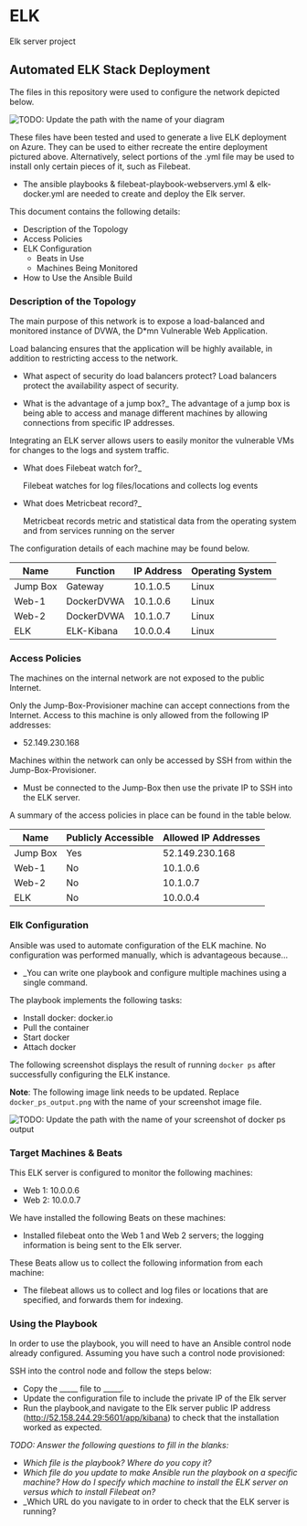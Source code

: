 # ELK
Elk server project

## Automated ELK Stack Deployment

The files in this repository were used to configure the network depicted below.

![TODO: Update the path with the name of your diagram](Images/diagram_filename.png)

These files have been tested and used to generate a live ELK deployment on Azure. They can be used to either recreate the entire deployment pictured above. Alternatively, select portions of the .yml file may be used to install only certain pieces of it, such as Filebeat.

  - The ansible playbooks & filebeat-playbook-webservers.yml & elk-docker.yml are needed to create and deploy the Elk server.

This document contains the following details:
- Description of the Topology
- Access Policies
- ELK Configuration
  - Beats in Use
  - Machines Being Monitored
- How to Use the Ansible Build


### Description of the Topology

The main purpose of this network is to expose a load-balanced and monitored instance of DVWA, the D*mn Vulnerable Web Application.

Load balancing ensures that the application will be highly available, in addition to restricting access to the network.

- What aspect of security do load balancers protect? 
	Load balancers protect the availability aspect of security.

- What is the advantage of a jump box?_
	The advantage of a jump box is being able to access and manage different machines by allowing connections from specific IP addresses.

Integrating an ELK server allows users to easily monitor the vulnerable VMs for changes to the logs and system traffic.

- What does Filebeat watch for?_

	Filebeat watches for log files/locations and collects log events
- What does Metricbeat record?_

	Metricbeat records metric and statistical data from the operating system and from services running on the server







The configuration details of each machine may be found below.


| Name     | Function  | IP Address | Operating System |
|----------|-----------|------------|------------------|
| Jump Box | Gateway   | 10.1.0.5   | Linux            |
| Web-1    | DockerDVWA| 10.1.0.6   | Linux            |
| Web-2    | DockerDVWA| 10.1.0.7   | Linux            |
| ELK      | ELK-Kibana| 10.0.0.4   | Linux            |


### Access Policies

The machines on the internal network are not exposed to the public Internet. 

Only the Jump-Box-Provisioner machine can accept connections from the Internet. Access to this machine is only allowed from the following IP addresses:

- 52.149.230.168

Machines within the network can only be accessed by SSH from within the Jump-Box-Provisioner.

- Must be connected to the Jump-Box then use the private IP to SSH into the ELK server.

A summary of the access policies in place can be found in the table below.

| Name     | Publicly Accessible | Allowed IP Addresses |
|----------|---------------------|----------------------|
| Jump Box | Yes                 | 52.149.230.168       |
| Web-1    | No                  | 10.1.0.6             |
| Web-2    | No                  | 10.1.0.7             |
| ELK      | No                  | 10.0.0.4             |


### Elk Configuration

Ansible was used to automate configuration of the ELK machine. No configuration was performed manually, which is advantageous because...
- _You can write one playbook and configure multiple machines using a single command. 

The playbook implements the following tasks:
- Install docker: docker.io
- Pull the container
- Start docker
- Attach docker

The following screenshot displays the result of running `docker ps` after successfully configuring the ELK instance.

**Note**: The following image link needs to be updated. Replace `docker_ps_output.png` with the name of your screenshot image file.  


![TODO: Update the path with the name of your screenshot of docker ps output](Images/docker_ps_output.png)

### Target Machines & Beats
This ELK server is configured to monitor the following machines:
- Web 1: 10.0.0.6
- Web 2: 10.0.0.7

We have installed the following Beats on these machines:

- Installed filebeat onto the Web 1 and Web 2 servers; the logging information is being sent to the Elk server.

These Beats allow us to collect the following information from each machine:

-	The filebeat allows us to collect and log files or locations that are specified, and forwards them for indexing. 

### Using the Playbook
In order to use the playbook, you will need to have an Ansible control node already configured. Assuming you have such a control node provisioned: 

SSH into the control node and follow the steps below:
- Copy the _____ file to _____.
- Update the configuration file to include the private IP of the Elk server 
- Run the playbook,and navigate to the Elk server public IP address (http://52.158.244.29:5601/app/kibana) to check that the installation worked as expected.

_TODO: Answer the following questions to fill in the blanks:_
- _Which file is the playbook? Where do you copy it?_
- _Which file do you update to make Ansible run the playbook on a specific machine? How do I specify which machine to install the ELK server on versus which to install Filebeat on?_
- _Which URL do you navigate to in order to check that the ELK server is running?
